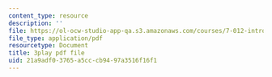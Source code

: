 ```yaml
---
content_type: resource
description: ''
file: https://ol-ocw-studio-app-qa.s3.amazonaws.com/courses/7-012-introduction-to-biology-fall-2004/21a9adf03765a5cccb9497a3516f16f1_qObvbkcU838.pdf
file_type: application/pdf
resourcetype: Document
title: 3play pdf file
uid: 21a9adf0-3765-a5cc-cb94-97a3516f16f1
---
```

